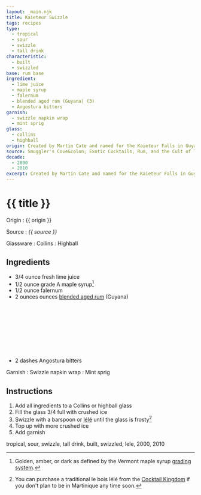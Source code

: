 ```yaml
---
layout: _main.njk
title: Kaieteur Swizzle
tags: recipes
type:
  - tropical
  - sour
  - swizzle
  - tall drink
characteristic:
  - built
  - swizzled
base: rum base
ingredient:
  - lime juice
  - maple syrup
  - falernum
  - blended aged rum (Guyana) (3)
  - Angostura bitters
garnish:
  - swizzle napkin wrap
  - mint sprig
glass:
  - collins
  - highball
origin: Created by Martin Cate and named for the Kaieteur Falls in Guyana. The Smuggler's Cove book misspells the name as <q>Kaiteur.</q>
source: Smuggler's Cove&colon; Exotic Cocktails, Rum, and the Cult of Tiki
decade:
  - 2000
  - 2010
excerpt: Created by Martin Cate and named for the Kaieteur Falls in Guyana. The Smuggler's Cove book misspells the name as “Kaiteur.”
---
```


<!-- markdownlint-disable MD025 -->
# {{ title }}
<!-- markdownlint-enable MD025 -->

Origin
  : {{ origin }}

Source
  : <cite><span data-pagefind-filter="Source">{{ source }}</span></cite>

Glassware
  : <span data-pagefind-filter="Glassware">Collins</span>
  : <span data-pagefind-filter="Glassware">Highball</span>

## Ingredients

* 3/4 ounce fresh lime juice
* 1/2 ounce grade A maple syrup[^1]
* 1/2 ounce falernum
* 2 ounces ounces [blended aged rum](/rums/05-rum-blended-aged/) (Guyana)<icon-l space="1em" class="bigger" label="(3)"><span class="with-icon"><svg class="icon"><use href="/assets/images/icons/circle-3.svg#circle-3"></use></svg></span></icon-l>
* 2 dashes Angostura bitters

[^1]: Golden, amber, or dark as defined by the Vermont maple syrup <a href="https://vermontmaple.org/maple-syrup-grades" target="_blank" rel="external noopener">grading system</a>.

Garnish
  : <span data-pagefind-filter="Garnish">Swizzle napkin wrap</span>
  : <span data-pagefind-filter="Garnish">Mint sprig</span>

## Instructions

1. Add all ingredients to a Collins or highball glass
2. Fill the glass 3/4 full with crushed ice
3. Swizzle with a barspoon or <a href="https://www.uncommoncaribbean.com/martinique/uncommon-buy-le-bois-lele-the-authentic-caribbean-swizzle-stick/" target="_blank" rel="external noopener"><span lang="fr">lélé</span></a> until the glass is frosty[^2]
4. Top up with more crushed ice
5. Add garnish

[^2]: You can purchase a traditional <span lang="fr">le bois lélé</span> from the <a href="https://cocktailkingdom.com/products/swizzle-stick" target="_blank" rel="external noopener">Cocktail Kingdom</a> if you don't plan to be in Martinique any time soon.

<div
  data-origin[0]="Martin Cate"
  data-pagefind-filter="
    Origin[data-origin[0]]
  "
>
</div>

<div
  class="sr-only"
  data-cat[0]="Drink"
  data-type[0]="Tropical"
  data-type[1]="Sour"
  data-type[2]="Swizzle"
  data-type[3]="Tall drink"
  data-char[0]="Built"
  data-char[1]="Swizzled"
  data-base[0]="Rum/Cane spirits"
  data-ingredient[0]="Lime juice"
  data-ingredient[1]="Maple syrup"
  data-ingredient[2]="Falernum"
  data-ingredient[3]="Blended aged rum [3]"
  data-ingredient[4]="Blended aged rum (Guyana) [3]"
  data-ingredient[5]="Angostura bitters"
  data-pantry[0]="Mint sprig"
  data-juice[0]="Lime juice"
  data-syrup[0]="Maple syrup"
  data-liquor[0]="Falernum"
  data-liquor[1]="Blended aged rum [3]"
  data-liquor[2]="Blended aged rum (Guyana) [3]"
  data-bitters[0]="Angostura bitters"
  data-origin[0]="Martin Cate"
  data-decade[0]="2000"
  data-decade[1]="2010"
  data-pagefind-filter="
    Category[data-cat[0]],
    Type[data-type[0]],
    Type[data-type[1]],
    Type[data-type[2]],
    Type[data-type[3]],
    Characteristic[data-char[0]],
    Characteristic[data-char[1]],
    Base[data-base[0]],
    Ingredient[data-ingredient[0]],
    Ingredient[data-ingredient[1]],
    Ingredient[data-ingredient[2]],
    Ingredient[data-ingredient[3]],
    Ingredient[data-ingredient[4]],
    Ingredient[data-ingredient[5]],
    Pantry[data-pantry[0]],
    Juice[data-juice[0]],
    Syrup[data-syrup[0]],
    Liquor[data-liquor[0]],
    Liquor[data-liquor[1]],
    Liquor[data-liquor[2]],
    Bitters[data-bitters[0]],
    Origin[data-origin[0]],
    Decade[data-decade[0]],
    Decade[data-decade[1]]
  "
>
</div>

<div class="keywords" aria-hidden>tropical, sour, swizzle, tall drink, built, swizzled, lele, 2000, 2010</div>
